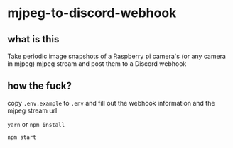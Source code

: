 # mjpeg-to-discord-webhook

## what is this
Take periodic image snapshots of a Raspberry pi camera's (or any camera in mjpeg) mjpeg stream and post them to a Discord webhook

## how the fuck?
copy `.env.example` to `.env` and fill out the webhook information and the mjpeg stream url

`yarn` or `npm install`

`npm start`
